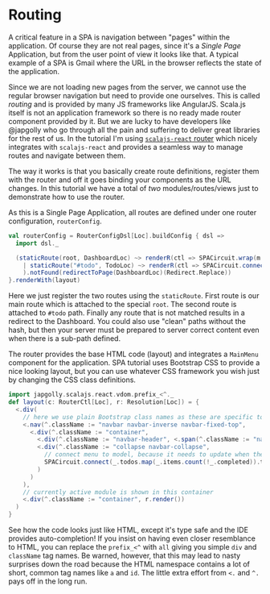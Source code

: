 # Routing

A critical feature in a SPA is navigation between "pages" within the application. Of course they are not real pages, since it's a *Single Page* Application,
but from the user point of view it looks like that. A typical example of a SPA is Gmail where the URL in the browser reflects the state of the application.

Since we are not loading new pages from the server, we cannot use the regular browser navigation but need to provide one ourselves. This is called *routing* and
is provided by many JS frameworks like AngularJS. Scala.js itself is not an application framework so there is no ready made router component provided by it. But
we are lucky to have developers like @japgolly who go through all the pain and suffering to deliver great libraries for the rest of us. In the tutorial I'm
using [`scalajs-react` router](https://github.com/japgolly/scalajs-react/blob/master/extra/ROUTER2.md) which nicely integrates with `scalajs-react` and provides
a seamless way to manage routes and navigate between them.

The way it works is that you basically create route definitions, register them with the router and off it goes binding your components as the URL changes. In 
this tutorial we have a total of *two* modules/routes/views just to demonstrate how to use the router.

As this is a Single Page Application, all routes are defined under one router configuration, `routerConfig`.

```scala
val routerConfig = RouterConfigDsl[Loc].buildConfig { dsl =>
  import dsl._

  (staticRoute(root, DashboardLoc) ~> renderR(ctl => SPACircuit.wrap(m => m)(proxy => Dashboard(ctl, proxy)))
    | staticRoute("#todo", TodoLoc) ~> renderR(ctl => SPACircuit.connect(_.todos)(Todo(_)))
    ).notFound(redirectToPage(DashboardLoc)(Redirect.Replace))
}.renderWith(layout)
```

Here we just register the two routes using the `staticRoute`. First route is our main route which is attached to the special `root`. The second
route is attached to `#todo` path. Finally any route that is not matched results in a redirect to the Dashboard. You could also use "clean" paths 
without the hash, but then your server must be prepared to server correct content even when there is a sub-path defined.

The router provides the base HTML code (layout) and integrates a `MainMenu` component for the application. SPA tutorial
uses Bootstrap CSS to provide a nice looking layout, but you can use whatever CSS framework you wish just by changing the CSS class definitions.

```scala
import japgolly.scalajs.react.vdom.prefix_<^._
def layout(c: RouterCtl[Loc], r: Resolution[Loc]) = {
  <.div(
    // here we use plain Bootstrap class names as these are specific to the top level layout defined here
    <.nav(^.className := "navbar navbar-inverse navbar-fixed-top",
      <.div(^.className := "container",
        <.div(^.className := "navbar-header", <.span(^.className := "navbar-brand", "SPA Tutorial")),
        <.div(^.className := "collapse navbar-collapse",
          // connect menu to model, because it needs to update when the number of open todos changes
          SPACircuit.connect(_.todos.map(_.items.count(!_.completed)).toOption)(proxy => MainMenu(c, r.page, proxy))
        )
      )
    ),
    // currently active module is shown in this container
    <.div(^.className := "container", r.render())
  )
}
```

See how the code looks just like HTML, except it's type safe and the IDE provides auto-completion! If you insist on having even closer resemblance to HTML,
you can replace the `prefix_<^` with `all` giving you simple `div` and `className` tag names. Be warned, however, that this may lead to nasty surprises
down the road because the HTML namespace contains a lot of short, common tag names like `a` and `id`. The little extra effort from `<.` and `^.` pays
off in the long run.

